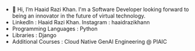 - 👋 Hi, I’m Haaid Razi Khan. I'm a Software Developer looking forward to being an innovator in the future of virtual technology.
- LinkedIn : Haaid Razi Khan. Instagram : haaidrazikhann
- Programming Languages : Python
- Libraries : Django
- Additional Courses : Cloud Native GenAI Engineering @ PIAIC
